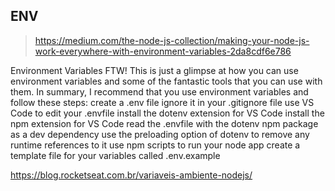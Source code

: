 ## ENV

> https://medium.com/the-node-js-collection/making-your-node-js-work-everywhere-with-environment-variables-2da8cdf6e786

Environment Variables FTW!
This is just a glimpse at how you can use environment variables and some of the fantastic tools that you can use with them. In summary, I recommend that you use environment variables and follow these steps:
create a .env file
ignore it in your .gitignore file
use VS Code to edit your .envfile
install the dotenv extension for VS Code
install the npm extension for VS Code
read the .envfile with the dotenv npm package as a dev dependency
use the preloading option of dotenv to remove any runtime references to it
use npm scripts to run your node app
create a template file for your variables called .env.example

https://blog.rocketseat.com.br/variaveis-ambiente-nodejs/